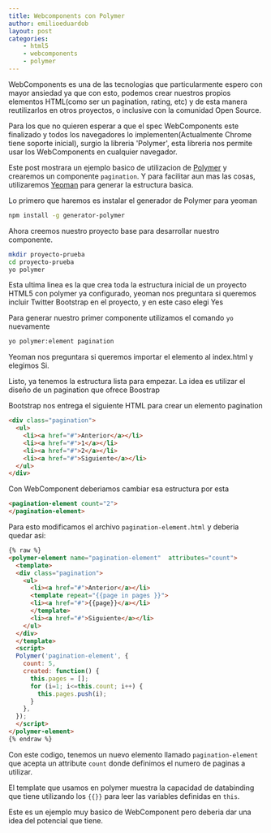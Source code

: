 ```yaml
---
title: Webcomponents con Polymer
author: emilioeduardob
layout: post
categories:
    - html5
    - webcomponents
    - polymer
---
```


WebComponents es una de las tecnologias que particularmente espero con mayor ansiedad ya que con esto, podemos crear nuestros propios elementos HTML(como ser un pagination, rating, etc) y de esta manera reutilizarlos en otros proyectos, o inclusive con la comunidad Open Source.

Para los que no quieren esperar a que el spec WebComponents este finalizado y todos los navegadores lo implementen(Actualmente Chrome tiene soporte inicial), surgio la libreria 'Polymer', esta libreria nos permite usar los WebComponents en cualquier navegador.

Este post mostrara un ejemplo basico de utilizacion de [Polymer][1] y crearemos un componente `pagination`. Y para facilitar aun mas las cosas, utilizaremos [Yeoman][2] para generar la estructura basica.

Lo primero que haremos es instalar el generador de Polymer para yeoman

```bash
npm install -g generator-polymer
```

Ahora creemos nuestro proyecto base para desarrollar nuestro componente.

```bash
mkdir proyecto-prueba
cd proyecto-prueba
yo polymer
```

Esta ultima linea es la que crea toda la estructura inicial de un proyecto HTML5 con polymer ya configurado, yeoman nos preguntara si queremos incluir Twitter Bootstrap en el proyecto, y en este caso elegi Yes

Para generar nuestro primer componente utilizamos el comando `yo` nuevamente

```bash
yo polymer:element pagination
```

Yeoman nos preguntara si queremos importar el elemento al index.html y elegimos Si.

Listo, ya tenemos la estructura lista para empezar. La idea es utilizar el diseño de un pagination que ofrece Boostrap

Bootstrap nos entrega el siguiente HTML para crear un elemento pagination

```html
<div class="pagination">
  <ul>
    <li><a href="#">Anterior</a></li>
    <li><a href="#">1</a></li>
    <li><a href="#">2</a></li>
    <li><a href="#">Siguiente</a></li>
  </ul>
</div>
```

Con WebComponent deberiamos cambiar esa estructura por esta

```html
<pagination-element count="2">
</pagination-element>
```

Para esto modificamos el archivo `pagination-element.html` y deberia quedar asi:


```html
{% raw %}
<polymer-element name="pagination-element"  attributes="count">
  <template>
  <div class="pagination">
    <ul>
      <li><a href="#">Anterior</a></li>
      <template repeat="{{page in pages }}">
      <li><a href="#">{{page}}</a></li>
      </template>
      <li><a href="#">Siguiente</a></li>
    </ul>
  </div>
  </template>
  <script>
  Polymer('pagination-element', {
    count: 5,
    created: function() {
      this.pages = [];
      for (i=1; i<=this.count; i++) {
        this.pages.push(i);
      }
    },
  });
  </script>
</polymer-element>
{% endraw %}

```

Con este codigo, tenemos un nuevo elemento llamado `pagination-element` que acepta un attribute `count` donde definimos el numero de paginas a utilizar.

El template que usamos en polymer muestra la capacidad de databinding que tiene utilizando los `{{}}` para leer las variables definidas en `this`.

Este es un ejemplo muy basico de WebComponent pero deberia dar una idea del potencial que tiene.

[1]: http://www.polymer-project.org/
[2]: http://yeoman.io/
